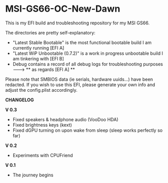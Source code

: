 # MSI-GS66-OC-New-Dawn

This is my EFI build and troubleshooting repository for my MSI GS66.

The directories are pretty self-explanatory:

- "Latest Stable Bootable" is the most functional bootable build I am currently running [EFI A]
- "Latest WiP Unbootable (0.7.2)" is a work in progress unbootable build I am tinkering with [EFI B]
- Debug contains a record of all debug logs for troubleshooting purposes ---> ** as regards [EFI A] **

Please note that SMBIOS data (ie serials, hardware uuids...) have been redacted. If you wish to use this EFI, 
please generate your own info and adjust the config.plist accordingly.

**CHANGELOG**

**V 0.3**

- Fixed speakers & headphone audio (VooDoo HDA)
- Fixed brightness keys (kext)
- Fixed dGPU turning on upon wake from sleep (sleep works perfectly so far)

**V 0.2**

- Experiments with CPUFriend

**V 0.1**

- The journey begins
